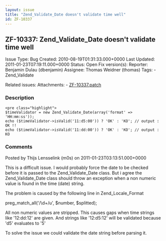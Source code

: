 ```yaml
---
layout: issue
title: "Zend_Validate_Date doesn't validate time well"
id: ZF-10337
---
```


ZF-10337: Zend\_Validate\_Date doesn't validate time well
---------------------------------------------------------

 Issue Type: Bug Created: 2010-08-19T01:31:33.000+0000 Last Updated: 2011-01-23T07:19:11.000+0000 Status: Open Fix version(s): 
 Reporter:  Benjamin Dulau (dbenjamin)  Assignee:  Thomas Weidner (thomas)  Tags: - Zend\_Validate
 
 Related issues: 
 Attachments: - [ZF-10337.patch](/issues/secure/attachment/13612/ZF-10337.patch)
 
### Description

 
    <pre class="highlight">
    $timeValidator = new Zend_Validate_Date(array('format' => 'HH:mm:ss'));                               
    echo ($timeValidator->isValid('11:d5:00')) ? 'OK' : 'KO'; // output : OK !!
    echo ($timeValidator->isValid('11:dd:00')) ? 'OK' : 'KO'; // output : KO


 

 

### Comments

Posted by Thijs Lensselink (m0s) on 2011-01-23T03:13:51.000+0000

This is a difficult issue. I would probably force the date to be checked before it is passed to the Zend\_Validate\_Date class. But i agree the Zend\_Validate\_Date class should throw an exception when a non numeric value is found in the time (date) string.

The problem is caused by the following line in Zend\_Locale\_Format

preg\_match\_all('/\\d+/u', $number, $splitted);

All non numeric values are stripped. This causes gaps when time strings like '12:dd:12' are given. And strings like '12:d5:12' will be validated because 'd5' evaluates to '5'

To solve the issue we could validate the date string before parsing it.

 

 